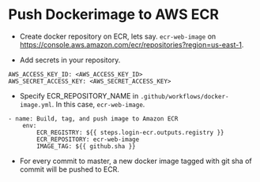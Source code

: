 # Push Dockerimage to AWS ECR

- Create docker repository on ECR, lets say. `ecr-web-image` on https://console.aws.amazon.com/ecr/repositories?region=us-east-1.

- Add secrets in your repository.

```
AWS_ACCESS_KEY_ID: <AWS_ACCESS_KEY_ID>
AWS_SECRET_ACCESS_KEY: <AWS_SECRET_ACCESS_KEY>
```

- Specify ECR_REPOSITORY_NAME in `.github/workflows/docker-image.yml`. In this case, `ecr-web-image`.

```
- name: Build, tag, and push image to Amazon ECR
    env:
        ECR_REGISTRY: ${{ steps.login-ecr.outputs.registry }}
        ECR_REPOSITORY: ecr-web-image
        IMAGE_TAG: ${{ github.sha }}
```
- For every commit to master, a new docker image tagged with git sha of commit will be pushed to ECR.
